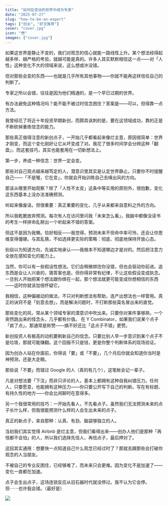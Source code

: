 ```yaml
---
title: "如何在变动的世界中成为专家"
date: "2025-07-27"
slug: "how-to-be-an-expert"
tags: ["创业", "好文推荐"]
cover: "cover.jpg"
icon: "😎"
images: ["cover.jpg"]
---
```

如果这世界是静止不变的，我们对观念的信心就能一路线性上升。某个想法经得起越多样、越严格的考验，就越可能是真的。许多人其实默默相信这一点——对「人性」这种变化不大的领域来说，这么想或许没错。



但对那些会变的东西——也就是几乎所有其他事物——你就不能再这样信任自己的判断了。



专家之所以会错，往往是因为他们精通的，是一个早已过期的世界。



有办法避免这种情况吗？能不能不被过时信念困住？答案是——可以，但得靠一点方法。



我曾经花了将近十年投资早期新创，而颇具讽刺的是，要在这领域成功，靠的正是不断砍掉重练信念的能力。



那些真正值得注意的新创点子，一开始几乎都看起来像烂主意，原因很简单：世界才刚变，而这个变化刚好让它从坏变成了对。我花了很多时间学会分辨这种「翻盘」，而这套技巧，其实也能套用在一切新想法上。



第一步，养成一种信念：世界一定会变。



那些对自己观点越来越笃定的人，潜意识里其实是认定世界静止。只要你不时提醒自己——「不是喔，它在变」，你就会开始训练自己去嗅出风的方向。



那该从哪里开始观察？除了「人性不太变」这条中等实用的原则外，很抱歉，变化这东西基本上没办法准确预测。



听起来像废话，但很重要：真正重要的变化，几乎从来都来自意料之外的方向。



所以我乾脆放弃预测。每次有人在访问里问我「未来怎么看」，我脑中都像没读书的考生一样拼命乱掰出一个听起来不错的答案。



但这不是因为我懒。恰好相反——我觉得，预测未来不但命中率可怜，还会让你思维变得僵硬。与其乱猜，不如选择更实际的策略：彻底、彻底地保持开放心态。



别自以为知道方向，先诚实地承认——我根本不知道哪边才是对的。然后把注意力全放在感知变化的能力上。



当然，你可以有一些假设性想法。它们会稍微绑住你没错，但也会驱动你前进。追东西是会让人兴奋的，猜答案也是。但你得非常有纪律，不让这些假设变成执念。
一旦别人开始把某个想法跟你绑在一起，那个想法就更可能变成你想相信的东西——这时你就该加倍怀疑它。



我相信，这种偏被动的做法，不只对判断想法有帮助，连产出想法也一样管用。真正的诀窍不是「刻意去想」，而是解决问题时，不打断那些莫名冒出来的直觉。



那些变化的风，常从某个领域专家的潜意识中吹出来。只要你对某件事够熟，一个突然跳出来的怪念头，几乎都有价值。
在 Y Combinator，如果我们说某个点子「疯了点」，那通常是称赞——搞不好还比「这点子不错」更赞。



新创投资人有极高的动机要刷新自己的信念。只要比别人早一步意识到某个点子不是垃圾，那就可能赚翻。这个回报不只是钱，更是你整个判断体系的现场验证。



因为创办人站在你面前，你得说「要」或「不要」，几个月后你就会知道你当时是神预测，还是大走眼。



那些说「不要」而错过 Google 的人（真的有几个），这笔帐会记一辈子。



凡是对想法要「下注」而非只评论的人，基本上都拥有这种自我纠错压力。任何人，只要愿意，也能拥有这种压力——你只要公开写下自己的判断。写在有标题、有持久性的地方——你会比闲聊时在意得多。



另一个我很常用的技巧：一开始先看人，不先看点子。虽然我们无法预测未来的点子长什么样，但我很能预测什么样的人会生出未来的点子。



真正的新点子，来自那种：认真、有劲、脑袋够独立的人。



当初我们其实觉得 Airbnb 是烂主意，但我们看得出来——创办人他们是那种「再怪都不会怕」的人，所以我们选择先信人、再信点子，最后押对了。



这招其实通用：想要快一点知道自己什么观念已经过时了？那就去跟那些会打破你观念的人当朋友。



不被自己的专业反困住，已经够难了，而未来只会更难。因为变化不是加速了——变化一直都在加速。



点子会生出点子，这场连锁反应从旧石器时代就没停过。我不认为它会停。
但⋯⋯也许我会错。（最好是）




![](https://prod-files-secure.s3.us-west-2.amazonaws.com/112d0858-5090-4d34-a606-b75eb8d65fd2/46476355-9cf3-4e99-9b7a-3531bc426380/1000202064.png?X-Amz-Algorithm=AWS4-HMAC-SHA256&X-Amz-Content-Sha256=UNSIGNED-PAYLOAD&X-Amz-Credential=ASIAZI2LB46656X2JOZO%2F20251027%2Fus-west-2%2Fs3%2Faws4_request&X-Amz-Date=20251027T203304Z&X-Amz-Expires=3600&X-Amz-Security-Token=IQoJb3JpZ2luX2VjEPT%2F%2F%2F%2F%2F%2F%2F%2F%2F%2FwEaCXVzLXdlc3QtMiJHMEUCIQDfsqQeDCDBgOwpoxNTnjfYMGGc6pPHSoJdMEcBFODixAIgXxS%2FCSbgcwosPGpNP%2BCslzRoCno3DGhqZL7C4yt5dYUqiAQIrf%2F%2F%2F%2F%2F%2F%2F%2F%2F%2FARAAGgw2Mzc0MjMxODM4MDUiDH1Nsv8YrwvgOBqQHSrcAz4NsYGvsi0sB3AZo1n%2F8L7RGP52QSfHMOmE1Gqn6mIWo1eazs8zTTEVGRJmWlYPZgD%2FGCNYn0d2iG6Qn579vA2SMTQWQ%2BD%2BbDV9jTKuAft2EeXcSXmrdn4LACASIVocd3hbdxMqi7%2FBk0GrJaHCW1EcovggWWeAO3zJcXa2ouuwx7%2FRkCSknkfaDmOO0S2aiXsrflFMWBJUsZwsSAwJ0GqYT4zzqXH0QvZjFOKJhDFDAIqIZUON0lEf8afy8CDOC%2Bhe1F4Yi33j7FypvFKxBw1xFhMdmg87uZozWB4NL47t00nSxz41e1SFReLpRJUMxfkUDXKDR5J5GXSPYNZlCuaxP0ouC0SN312mDMApo7D38xwQj1uckiq6yfA6KWyi4doqNop%2FwpeOEbXY%2FspDl%2Fvjkx%2Bx5OBIHN5nFLFdm%2FuguzpyDboGtSvk7%2BOGMGsEE%2FNduL7WqXL2KergJugKnYTddYPwy1N30RLrLOg9K4jxxS0ksSb4%2F17XY3OJeLbJdOskxSJhM%2Fq%2BKOfBHjpTFRhVAIEtCcM8dZuvhDhV4wtEN9Lyg6IQ90KWaVTL3bFmbrMj%2BqlHK2MrfkSE9wuKjosNvb8mu2wDHbKYEihzhY0aRsWSwLlkaBLyURffMLCZ%2F8cGOqUBWDnyPXhMHnr5mZxtaZnnwYNrHYwcO7KNkxYDpZYYUKfoCcKIA%2BRIP3d6C4zfaJ1%2Bj41C497J3NknmrFs17egCSaJAuYb4MfwATEfmEeJ19kQNNzcEkgBgKVuFU1SDHIKgxJFqDmTsgvFkEXyEDyYhJVWhRQoc%2B5pSDO7YjCaFm8o0RldUDmTIYDSFGjWg7jg70CaZlrYCpVS5SvC6Z623hNexwJO&X-Amz-Signature=62bae311d6e47218b427bdf6afc5a4cca2570a466401f49c32d54e5d84ea1453&X-Amz-SignedHeaders=host&x-amz-checksum-mode=ENABLED&x-id=GetObject)


